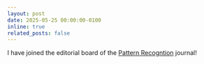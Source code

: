 ```yaml
---
layout: post
date: 2025-05-25 00:00:00-0100
inline: true
related_posts: false
---
```


I have joined the editorial board of the  <a href="https://www.sciencedirect.com/journal/pattern-recognition">Pattern Recogntion</a> journal!
